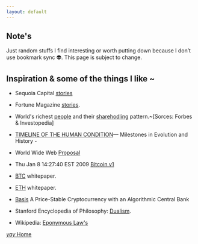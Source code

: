 ```yaml
---
layout: default
---
```


## Note's

Just random stuffs I find interesting or worth putting down because I don’t use bookmark sync 👽. This page is subject to change.


## Inspiration & some of the things I like ~

*  Sequoia Capital [stories](https://www.sequoiacap.com/india/) 

*  Fortune Magazine [stories](https://linktr.ee/fortuneindia).

*  World's richest [people](https://www.forbes.com/real-time-billionaires/#149c9fe03d78) and their [sharehodling](https://www.investopedia.com/articles/investing/012715/5-richest-people-world.asp) pattern.~[Sorces: Forbes & Investopedia]

*  [TIMELINE OF THE HUMAN CONDITION](https://www.southampton.ac.uk/~cpd/history.html)— Milestones in Evolution and History -

*  World Wide Web [Proposal](https://www.w3.org/Proposal.html)

*  Thu Jan 8 14:27:40 EST 2009 [Bitcoin v1 ](https://www.metzdowd.com/pipermail/cryptography/2009-January/014994.html)

*  [BTC](https://bitcoin.org/bitcoin.pdf) whitepaper.
 
*  [ETH](https://blockchainlab.com/pdf/Ethereum_white_paper-a_next_generation_smart_contract_and_decentralized_application_platform-vitalik-buterin.pdf) whitepaper.

*  [Basis](http://basis.io/basis_whitepaper_en.pdf) A Price-Stable Cryptocurrency with an Algorithmic Central Bank

*  Stanford Encyclopedia of Philosophy: [Dualism](https://plato.stanford.edu/entries/dualism/).

*  Wikipedia: [Eponymous Law's](https://en.m.wikipedia.org/wiki/List_of_eponymous_laws)
 


[ _yay_ Home](https://srterm.github.io/srt/)
